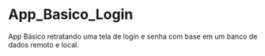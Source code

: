 # App_Basico_Login
App Básico retratando uma tela de login e senha com base em um banco de dados remoto e local.
